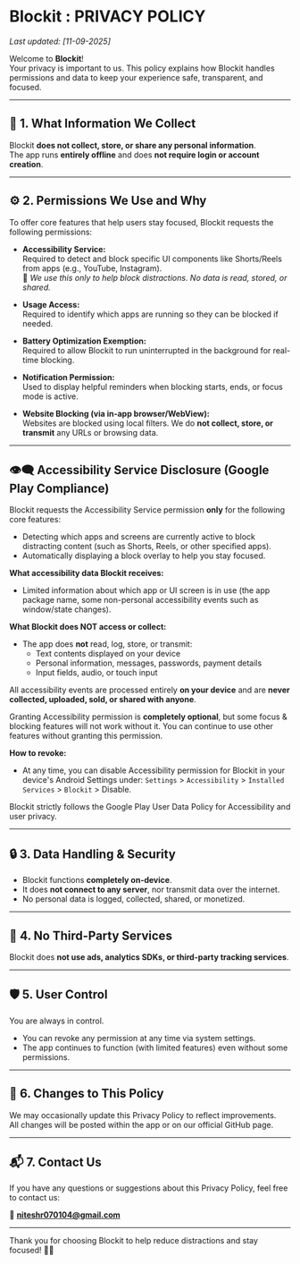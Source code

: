 # Blockit : PRIVACY POLICY

_Last updated: [11-09-2025]_

Welcome to **Blockit**!  
Your privacy is important to us. This policy explains how Blockit handles permissions and data to keep your experience safe, transparent, and focused.

---

## 🔐 1. What Information We Collect

Blockit **does not collect, store, or share any personal information**.  
The app runs **entirely offline** and does **not require login or account creation**.

---

## ⚙️ 2. Permissions We Use and Why

To offer core features that help users stay focused, Blockit requests the following permissions:

- **Accessibility Service:**  
  Required to detect and block specific UI components like Shorts/Reels from apps (e.g., YouTube, Instagram).  
  📌 *We use this only to help block distractions. No data is read, stored, or shared.*

- **Usage Access:**  
  Required to identify which apps are running so they can be blocked if needed.

- **Battery Optimization Exemption:**  
  Required to allow Blockit to run uninterrupted in the background for real-time blocking.

- **Notification Permission:**  
  Used to display helpful reminders when blocking starts, ends, or focus mode is active.

- **Website Blocking (via in-app browser/WebView):**  
  Websites are blocked using local filters. We do **not collect, store, or transmit** any URLs or browsing data.

---

## 👁️‍🗨️ Accessibility Service Disclosure (Google Play Compliance)

Blockit requests the Accessibility Service permission **only** for the following core features:

- Detecting which apps and screens are currently active to block distracting content (such as
  Shorts, Reels, or other specified apps).
- Automatically displaying a block overlay to help you stay focused.

**What accessibility data Blockit receives:**

- Limited information about which app or UI screen is in use (the app package name, some
  non-personal accessibility events such as window/state changes).

**What Blockit does NOT access or collect:**

- The app does **not** read, log, store, or transmit:
    - Text contents displayed on your device
    - Personal information, messages, passwords, payment details
    - Input fields, audio, or touch input

All accessibility events are processed entirely **on your device** and are **never collected,
uploaded, sold, or shared with anyone**.

Granting Accessibility permission is **completely optional**, but some focus & blocking features
will not work without it. You can continue to use other features without granting this permission.

**How to revoke:**

- At any time, you can disable Accessibility permission for Blockit in your device's Android
  Settings under: `Settings` > `Accessibility` > `Installed Services` > `Blockit` > Disable.

Blockit strictly follows the Google Play User Data Policy for Accessibility and user privacy.

---

## 🔒 3. Data Handling & Security

- Blockit functions **completely on-device**.  
- It does **not connect to any server**, nor transmit data over the internet.  
- No personal data is logged, collected, shared, or monetized.

---

## 🚫 4. No Third-Party Services

Blockit does **not use ads, analytics SDKs, or third-party tracking services**.

---

## 🛡️ 5. User Control

You are always in control.

- You can revoke any permission at any time via system settings.
- The app continues to function (with limited features) even without some permissions.

---

## 📝 6. Changes to This Policy

We may occasionally update this Privacy Policy to reflect improvements.  
All changes will be posted within the app or on our official GitHub page.

---

## 📬 7. Contact Us

If you have any questions or suggestions about this Privacy Policy, feel free to contact us:

📧 **niteshr070104@gmail.com**

---

Thank you for choosing Blockit to help reduce distractions and stay focused! 🧠📵
